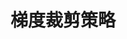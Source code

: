 ---
layout: mypost
title: 梯度裁剪策略
categories: 框架解读
address: changsha
extMath: true
show_footer_image: true
description: 强化学习框架：OpenRLHF源码解读，模型处理模块解读
---
